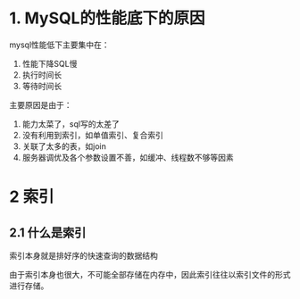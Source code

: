 <!--
 * @Author: 孙浩然
 * @Date: 2020-08-12 14:04:34
 * @LastEditors: 孙浩然
 * @LastEditTime: 2020-08-12 14:58:29
 * @FilePath: \docs\2.Study\7.DB\MySQL的索引优化.md
 * @博客地址: 个人博客，如果各位客官觉得不错，请点个赞，谢谢。[地址](https://codefool0307.github.io/Java-Point/#/)，如对源码有异议请在我的博客中提问
-->
# 1. MySQL的性能底下的原因

mysql性能低下主要集中在：

1. 性能下降SQL慢
2. 执行时间长
3. 等待时间长

主要原因是由于：
1. 能力太菜了，sql写的太差了
2. 没有利用到索引，如单值索引、复合索引
3. 关联了太多的表，如join
4. 服务器调优及各个参数设置不善，如缓冲、线程数不够等因素


# 2 索引

## 2.1 什么是索引

索引本身就是排好序的快速查询的数据结构

由于索引本身也很大，不可能全部存储在内存中，因此索引往往以索引文件的形式进行存储。











